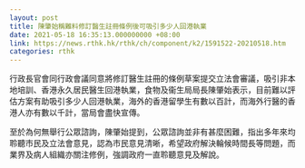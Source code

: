 ```yaml
---
layout: post
title: 陳肇始稱難料修訂醫生註冊條例後可吸引多少人回港執業
date: 2021-05-18 16:35:13.000000000 +08:00
link: https://news.rthk.hk/rthk/ch/component/k2/1591522-20210518.htm
categories: rthk
---
```


行政長官會同行政會議同意將修訂醫生註冊的條例草案提交立法會審議，吸引非本地培訓、香港永久居民醫生回港執業，食物及衞生局局長陳肇始表示，目前難以評估方案有助吸引多少人回港執業，海外的香港留學生有數以百計，而海外行醫的香港人亦有數以千計，當局會盡快宣傳。

至於為何無舉行公眾諮詢，陳肇始提到，公眾諮詢並非有甚麼困難，指出多年來均聆聽市民及立法會意見，認為市民意見清晰，希望政府解決輪候時間長等問題，而業界及病人組織亦關注修例，強調政府一直聆聽意見及解說。
